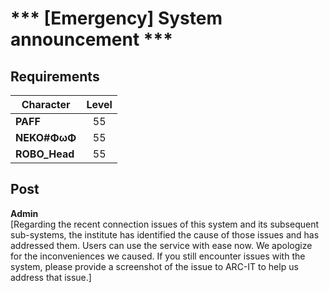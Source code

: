 # \*\*\* [Emergency] System announcement \*\*\*
## Requirements
|  Character  |Level|
|-------------|:---:|
|**PAFF**     | 55  |
|**NEKO#ΦωΦ** | 55  |
|**ROBO_Head**| 55  |

## Post
**Admin**<br>
[Regarding the recent connection issues of this system and its subsequent sub-systems, the institute has identified the cause of those issues and has addressed them. Users can use the service with ease now. We apologize for the inconveniences we caused. If you still encounter issues with the system, please provide a screenshot of the issue to ARC-IT to help us address that issue.]
